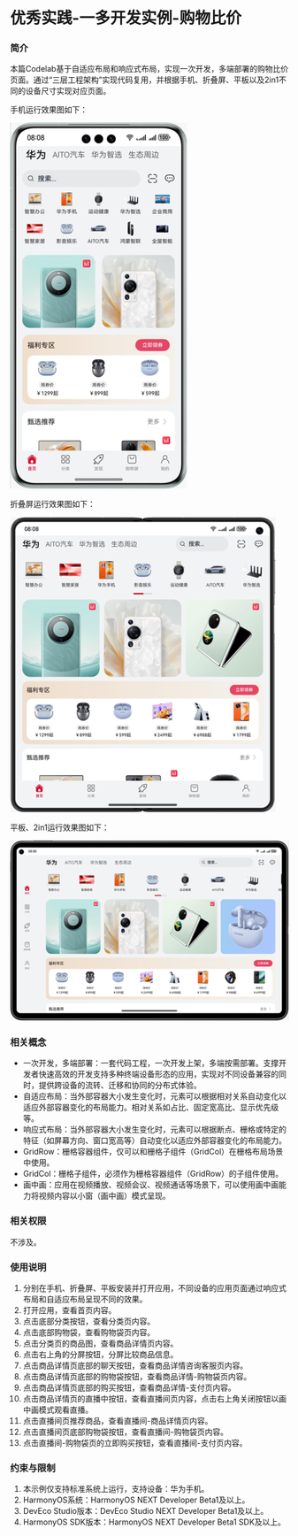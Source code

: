 # 优秀实践-一多开发实例-购物比价

### 简介

本篇Codelab基于自适应布局和响应式布局，实现一次开发，多端部署的购物比价页面。通过“三层工程架构”实现代码复用，并根据手机、折叠屏、平板以及2in1不同的设备尺寸实现对应页面。

手机运行效果图如下：

![](screenshots/device/phone.png)

折叠屏运行效果图如下：

![](screenshots/device/foldable.png)

平板、2in1运行效果图如下：

![](screenshots/device/tablet.png)

### 相关概念

- 一次开发，多端部署：一套代码工程，一次开发上架，多端按需部署。支撑开发者快速高效的开发支持多种终端设备形态的应用，实现对不同设备兼容的同时，提供跨设备的流转、迁移和协同的分布式体验。
- 自适应布局：当外部容器大小发生变化时，元素可以根据相对关系自动变化以适应外部容器变化的布局能力。相对关系如占比、固定宽高比、显示优先级等。
- 响应式布局：当外部容器大小发生变化时，元素可以根据断点、栅格或特定的特征（如屏幕方向、窗口宽高等）自动变化以适应外部容器变化的布局能力。
- GridRow：栅格容器组件，仅可以和栅格子组件（GridCol）在栅格布局场景中使用。
- GridCol：栅格子组件，必须作为栅格容器组件（GridRow）的子组件使用。
- 画中画：应用在视频播放、视频会议、视频通话等场景下，可以使用画中画能力将视频内容以小窗（画中画）模式呈现。

### 相关权限

不涉及。

### 使用说明

1. 分别在手机、折叠屏、平板安装并打开应用，不同设备的应用页面通过响应式布局和自适应布局呈现不同的效果。
2. 打开应用，查看首页内容。
3. 点击底部分类按钮，查看分类页内容。
4. 点击底部购物袋，查看购物袋页内容。
5. 点击分类页的商品图，查看商品详情页内容。
6. 点击右上角的分屏按钮，分屏比较商品信息。
7. 点击商品详情页底部的聊天按钮，查看商品详情咨询客服页内容。
8. 点击商品详情页底部的购物袋按钮，查看商品详情-购物袋页内容。
9. 点击商品详情页底部的购买按钮，查看商品详情-支付页内容。
10. 点击商品详情页的直播中按钮，查看直播间页内容，点击右上角关闭按钮以画中画模式观看直播。
11. 点击直播间页推荐商品，查看直播间-商品详情页内容。
12. 点击直播间页底部购物袋按钮，查看直播间-购物袋页内容。
13. 点击直播间-购物袋页的立即购买按钮，查看直播间-支付页内容。

### 约束与限制

1. 本示例仅支持标准系统上运行，支持设备：华为手机。
2. HarmonyOS系统：HarmonyOS NEXT Developer Beta1及以上。
3. DevEco Studio版本：DevEco Studio NEXT Developer Beta1及以上。
4. HarmonyOS SDK版本：HarmonyOS NEXT Developer Beta1 SDK及以上。
